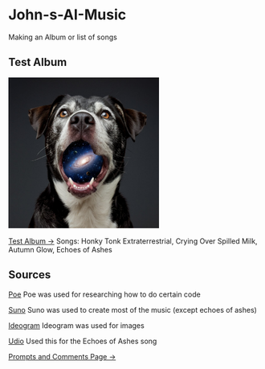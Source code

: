 # John-s-AI-Music
Making an Album or list of songs

## Test Album

<img src="a-photo-of-a-dog-with-its-mouth-open-revealing-a-g-QOSAav7JSNKaqvgN60qdcQ-OkUzpDhFQhOJqPkvkfeOmQ.jpeg" alt="Autumn" style="width:300px;"/>

[Test Album ->](Test-Album.md)
Songs:
Honky Tonk Extraterrestrial,
Crying Over Spilled Milk,
Autumn Glow,
Echoes of Ashes



## Sources

[Poe](https://poe.com/) 
Poe was used for researching how to do certain code

[Suno](https://suno.com/create) 
Suno was used to create most of the music (except echoes of ashes)

[Ideogram](https://ideogram.ai/t/explore)
Ideogram was used for images

[Udio](https://www.udio.com/home)
Used this for the Echoes of Ashes song

[Prompts and Comments Page ->](Prompts-Used-and-Comments.md)
